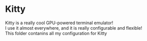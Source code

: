 # Kitty

Kitty is a really cool GPU-powered terminal emulator!  
I use it almost everywhere, and it is really configurable and flexible!  
This folder contanins all my configuration for Kitty

